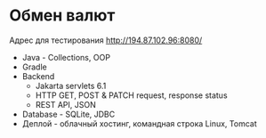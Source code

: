 # Обмен валют

Адрес для тестирования http://194.87.102.96:8080/

- Java - Collections, OOP
- Gradle
- Backend
  - Jakarta servlets 6.1
  - HTTP GET, POST & PATCH request, response status
  - REST API, JSON
- Database - SQLite, JDBC
- Деплой - облачный хостинг, командная строка Linux, Tomcat